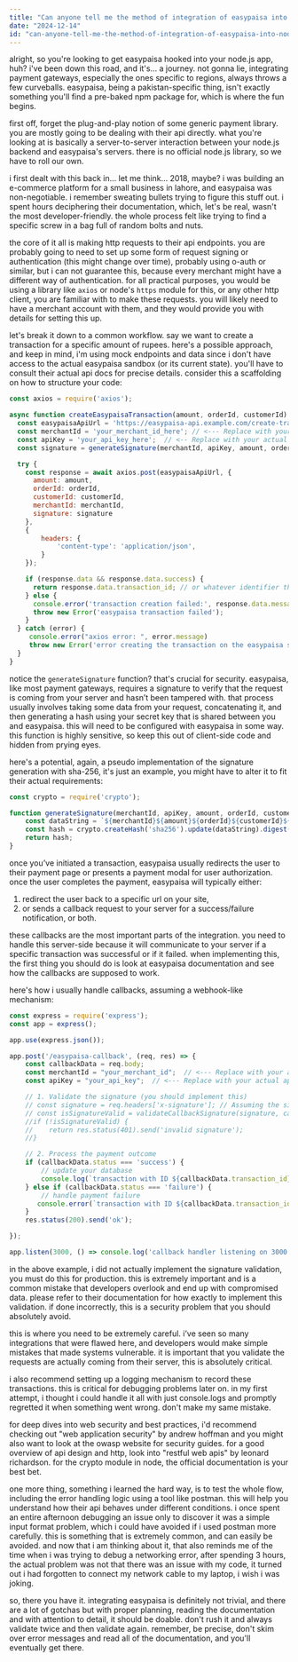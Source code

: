 ```yaml
---
title: "Can anyone tell me the method of integration of easypaisa into node js?"
date: "2024-12-14"
id: "can-anyone-tell-me-the-method-of-integration-of-easypaisa-into-node-js"
---
```


alright, so you're looking to get easypaisa hooked into your node.js app, huh? i've been down this road, and it's… a journey. not gonna lie, integrating payment gateways, especially the ones specific to regions, always throws a few curveballs. easypaisa, being a pakistan-specific thing, isn't exactly something you'll find a pre-baked npm package for, which is where the fun begins.

first off, forget the plug-and-play notion of some generic payment library. you are mostly going to be dealing with their api directly. what you're looking at is basically a server-to-server interaction between your node.js backend and easypaisa's servers. there is no official node.js library, so we have to roll our own.

i first dealt with this back in... let me think… 2018, maybe? i was building an e-commerce platform for a small business in lahore, and easypaisa was non-negotiable. i remember sweating bullets trying to figure this stuff out. i spent hours deciphering their documentation, which, let's be real, wasn't the most developer-friendly. the whole process felt like trying to find a specific screw in a bag full of random bolts and nuts.

the core of it all is making http requests to their api endpoints. you are probably going to need to set up some form of request signing or authentication (this might change over time), probably using o-auth or similar, but i can not guarantee this, because every merchant might have a different way of authentication. for all practical purposes, you would be using a library like `axios` or node's `https` module for this, or any other http client, you are familiar with to make these requests. you will likely need to have a merchant account with them, and they would provide you with details for setting this up.

let's break it down to a common workflow. say we want to create a transaction for a specific amount of rupees. here's a possible approach, and keep in mind, i'm using mock endpoints and data since i don't have access to the actual easypaisa sandbox (or its current state). you'll have to consult their actual api docs for precise details. consider this a scaffolding on how to structure your code:

```javascript
const axios = require('axios');

async function createEasypaisaTransaction(amount, orderId, customerId) {
  const easypaisaApiUrl = 'https://easypaisa-api.example.com/create-transaction'; // <--- Replace this with actual endpoint
  const merchantId = 'your_merchant_id_here'; // <--- Replace with your actual merchant id
  const apiKey = 'your_api_key_here';  // <-- Replace with your actual api key
  const signature = generateSignature(merchantId, apiKey, amount, orderId, customerId);

  try {
    const response = await axios.post(easypaisaApiUrl, {
      amount: amount,
      orderId: orderId,
      customerId: customerId,
      merchantId: merchantId,
      signature: signature
    },
    {
        headers: {
            'content-type': 'application/json',
        }
    });

    if (response.data && response.data.success) {
      return response.data.transaction_id; // or whatever identifier they use
    } else {
      console.error('transaction creation failed:', response.data.message);
      throw new Error('easypaisa transaction failed');
    }
  } catch (error) {
     console.error("axios error: ", error.message)
     throw new Error('error creating the transaction on the easypaisa side.')
  }
}
```

notice the `generateSignature` function? that's crucial for security. easypaisa, like most payment gateways, requires a signature to verify that the request is coming from your server and hasn’t been tampered with. that process usually involves taking some data from your request, concatenating it, and then generating a hash using your secret key that is shared between you and easypaisa. this will need to be configured with easypaisa in some way. this function is highly sensitive, so keep this out of client-side code and hidden from prying eyes.

here's a potential, again, a pseudo implementation of the signature generation with sha-256, it's just an example, you might have to alter it to fit their actual requirements:

```javascript
const crypto = require('crypto');

function generateSignature(merchantId, apiKey, amount, orderId, customerId) {
    const dataString = `${merchantId}${amount}${orderId}${customerId}${apiKey}`;
    const hash = crypto.createHash('sha256').update(dataString).digest('hex');
    return hash;
}

```

once you’ve initiated a transaction, easypaisa usually redirects the user to their payment page or presents a payment modal for user authorization. once the user completes the payment, easypaisa will typically either:

1.  redirect the user back to a specific url on your site,
2.  or sends a callback request to your server for a success/failure notification, or both.

these callbacks are the most important parts of the integration. you need to handle this server-side because it will communicate to your server if a specific transaction was successful or if it failed. when implementing this, the first thing you should do is look at easypaisa documentation and see how the callbacks are supposed to work.

here's how i usually handle callbacks, assuming a webhook-like mechanism:

```javascript
const express = require('express');
const app = express();

app.use(express.json());

app.post('/easypaisa-callback', (req, res) => {
    const callbackData = req.body;
    const merchantId = "your_merchant_id";  // <--- Replace with your actual merchant id
    const apiKey = "your_api_key";  // <--- Replace with your actual api key

    // 1. Validate the signature (you should implement this)
    // const signature = req.headers['x-signature']; // Assuming the signature is passed in the header
    // const isSignatureValid = validateCallbackSignature(signature, callbackData, merchantId, apiKey)
    //if (!isSignatureValid) {
    //    return res.status(401).send('invalid signature');
    //}

    // 2. Process the payment outcome
    if (callbackData.status === 'success') {
        // update your database
        console.log(`transaction with ID ${callbackData.transaction_id} has been confirmed successful`);
    } else if (callbackData.status === 'failure') {
        // handle payment failure
       console.error(`transaction with ID ${callbackData.transaction_id} has failed: ${callbackData.message}`);
    }
    res.status(200).send('ok');

});

app.listen(3000, () => console.log('callback handler listening on 3000'));

```

in the above example, i did not actually implement the signature validation, you must do this for production. this is extremely important and is a common mistake that developers overlook and end up with compromised data. please refer to their documentation for how exactly to implement this validation. if done incorrectly, this is a security problem that you should absolutely avoid.

this is where you need to be extremely careful. i’ve seen so many integrations that were flawed here, and developers would make simple mistakes that made systems vulnerable. it is important that you validate the requests are actually coming from their server, this is absolutely critical.

i also recommend setting up a logging mechanism to record these transactions. this is critical for debugging problems later on. in my first attempt, i thought i could handle it all with just console.logs and promptly regretted it when something went wrong. don't make my same mistake.

for deep dives into web security and best practices, i'd recommend checking out "web application security" by andrew hoffman and you might also want to look at the owasp website for security guides. for a good overview of api design and http, look into "restful web apis" by leonard richardson. for the crypto module in node, the official documentation is your best bet.

one more thing, something i learned the hard way, is to test the whole flow, including the error handling logic using a tool like postman. this will help you understand how their api behaves under different conditions. i once spent an entire afternoon debugging an issue only to discover it was a simple input format problem, which i could have avoided if i used postman more carefully. this is something that is extremely common, and can easily be avoided. and now that i am thinking about it, that also reminds me of the time when i was trying to debug a networking error, after spending 3 hours, the actual problem was not that there was an issue with my code, it turned out i had forgotten to connect my network cable to my laptop, i wish i was joking.

so, there you have it. integrating easypaisa is definitely not trivial, and there are a lot of gotchas but with proper planning, reading the documentation and with attention to detail, it should be doable. don't rush it and always validate twice and then validate again. remember, be precise, don't skim over error messages and read all of the documentation, and you'll eventually get there.
